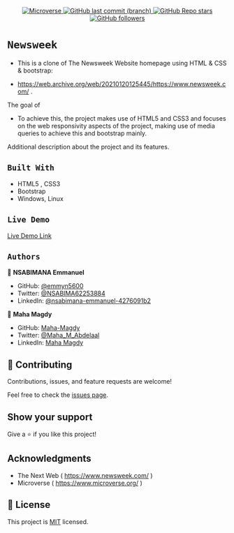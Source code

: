 <p align="center">
  <a href="https://www.microverse.org/">
    <img alt="Microverse" src="https://img.shields.io/badge/-Microverse-blueviolet?style=flat-square">
  </a>
  <a href="https://github.com/Emmyn5600/NewsWeek">
    <img alt="GitHub last commit (branch)" src="https://img.shields.io/github/last-commit/Emmyn5600/NewsWeek/main?color=blue&style=flat-square">
  </a>
  <a href="https://github.com/Emmyn5600/NewsWeek">
    <img alt="GitHub Repo stars" src="https://img.shields.io/github/stars/Emmyn5600/NewsWeek?color=pink&label=%E2%98%85%20stars%20&style=flat-square">
  </a>
  <a href="https://github.com/Emmyn5600/NewsWeek">
    <img alt="GitHub followers" src="https://img.shields.io/github/followers/Emmyn5600?color=yellow&logo=github&style=flat-square">
  </a>
</p>

# `Newsweek`

- This is a clone of The Newsweek Website homepage using HTML & CSS & bootstrap: 

- https://web.archive.org/web/20210120125445/https://www.newsweek.com/ .

The goal of
- To achieve this, the project makes use of HTML5 and CSS3 and focuses on the web responsivity aspects of the project, making use of media queries to achieve this and bootstrap mainly.

Additional description about the project and its features.

## `Built With`

- HTML5 , CSS3
- Bootstrap
- Windows, Linux

## `Live Demo`

[Live Demo Link](https://emmyn5600.github.io/NewsWeek/)

## `Authors`

👤 **NSABIMANA Emmanuel**

- GitHub: [@emmyn5600](https://github.com/Emmyn5600)
- Twitter: [@NSABIMA62253884](https://twitter.com/NSABIMA62253884)
- LinkedIn: [@nsabimana-emmanuel-4276091b2](https://www.linkedin.com/in/nsabimana-emmanuel-4276091b2/)

👤 **Maha Magdy**

- GitHub: [Maha-Magdy](https://github.com/Maha-Magdy)
- Twitter: [@Maha_M_Abdelaal](https://twitter.com/Maha_M_Abdelaal)
- LinkedIn: [Maha Magdy](https://www.linkedin.com/in/maha-magdy-18a8a7116/)

## 🤝 Contributing

Contributions, issues, and feature requests are welcome!

Feel free to check the [issues page](https://github.com/Emmyn5600/NewsWeek/issues
).

## Show your support

Give a ⭐️ if you like this project!

## Acknowledgments

- The Next Web ( https://www.newsweek.com/ )
- Microverse ( https://www.microverse.org/ )

## 📝 License

This project is [MIT](https://www.mit.edu/) licensed.
